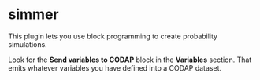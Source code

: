 # simmer

This plugin lets you use block programming to create probability simulations. 

Look for the **Send variables to CODAP** block in the **Variables** section. 
That emits whatever variables you have defined into a CODAP dataset. 
